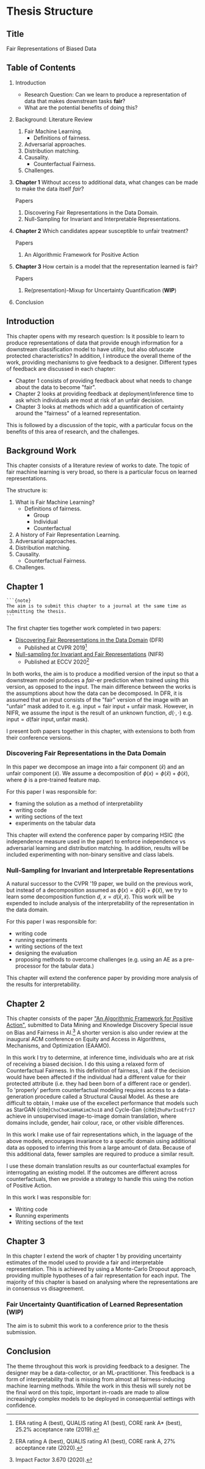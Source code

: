 # Thesis Structure

## Title
Fair Representations of Biased Data

## Table of Contents
1. Introduction
   - Research Question: Can we learn to produce a representation of data that makes downstream tasks **fair**?
   - What are the potential benefits of doing this?
2. Background: Literature Review
    1. Fair Machine Learning.
        - Definitions of fairness.
    2. Adversarial approaches.
    3. Distribution matching.
    4. Causality.
       - Counterfactual Fairness.
    5. Challenges.
3. **Chapter 1**
   Without access to additional data, what changes can be made to make the data itself _fair_?   

   Papers
    1. Discovering Fair Representations in the Data Domain.
    2. Null-Sampling for Invariant and Interpretable Representations.
4. **Chapter 2**
   Which candidates appear susceptible to unfair treatment?

   Papers
    1. An Algorithmic Framework for Positive Action 
5. **Chapter 3**
   How certain is a model that the representation learned is fair?   

   Papers
   1. Re(presentation)-Mixup for Uncertainty Quantification (**WIP**)
6. Conclusion

## Introduction
This chapter opens with my research question: Is it possible to learn to produce representations of data that provide enough information
for a downstream classification model to have utility, but also obfuscate protected characteristics?
In addition, I introduce the overall theme of the work, providing mechanisms to give feedback to a designer.
Different types of feedback are discussed in each chapter:
  - Chapter 1 consists of providing feedback about what needs to change about the data to become "fair".
  - Chapter 2 looks at providing feedback at deployment/inference time to ask which individuals are most at risk of an unfair decision.
  - Chapter 3 looks at methods which add a quantification of certainty around the "fairness" of a learned representation.

This is followed by a discussion of the topic, with a particular focus on the benefits of this area of research, and the challenges.

## Background Work
This chapter consists of a literature review of works to date. 
The topic of fair machine learning is very broad, so there is a particular focus on learned representations.

The structure is:
1. What is Fair Machine Learning?
   - Definitions of fairness.
      - Group
      - Individual
      - Counterfactual
2. A history of Fair Representation Learning.
3. Adversarial approaches.
4. Distribution matching.
5. Causality.
   - Counterfactual Fairness.
6. Challenges.

## Chapter 1
````{margin}
```{note}
The aim is to submit this chapter to a journal at the same time as submitting the thesis. 
```
````
The first chapter ties together work completed in two papers:
- [Discovering Fair Representations in the Data Domain](../../09_appendix/publications/dfritdd.md) (DFR)
   - Published at CVPR 2019[^cvpr2019]
- [Null-sampling for Invariant and Fair Representations](../../09_appendix/publications/nosinn.md) (NIFR)
   - Published at ECCV 2020[^eccv2020]

In both works, the aim is to produce a modified version of the input so that a downstream model produces a _fair_-er 
prediction when trained using this version, as opposed to the input.
The main difference between the works is the assumptions about how the data can be decomposed. 
In DFR, it is assumed that an input consists of the "fair" version of the image with an "unfair" mask added to it. 
e.g. $\textrm{input} = \textrm{fair input} + \textrm{unfair mask}$.
However, in NIFR, we assume the input is the result of an unknown function, $d(\cdot, \cdot)$ e.g. 
$\textrm{input} = d(\textrm{fair input}, \textrm{unfair mask})$.

I present both papers together in this chapter, with extensions to both from their conference versions.

### Discovering Fair Representations in the Data Domain
In this paper we decompose an image into a fair component ($\hat{x}$) and an unfair component ($\tilde{x}$).
We assume a decomposition of $\phi(x) = \phi(\hat{x}) + \phi(\tilde{x})$, where $\phi$ is a pre-trained feature map.

For this paper I was responsible for:
   - framing the solution as a method of interpretability
   - writing code
   - writing sections of the text
   - experiments on the tabular data

This chapter will extend the conference paper by comparing HSIC (the independence measure used in the paper) to enforce 
independence vs adversarial learning and distribution matching.
In addition, results will be included experimenting with non-binary sensitive and class labels.

### Null-Sampling for Invariant and Interpretable Representations
A natural successor to the CVPR '19 paper, we build on the previous work, but instead of a decomposition assumed as 
$\phi(x) = \phi(\hat{x}) + \phi(\tilde{x})$, we try to learn some decomposition function $d$, $x=d(\hat{x}, \tilde{x})$.
This work will be expended to include analysis of the interpretability of the representation in the data domain.  

For this paper I was responsible for:
  - writing code
  - running experiments
  - writing sections of the text
  - designing the evaluation
  - proposing methods to overcome challenges (e.g. using an AE as a pre-processor for the tabular data.)

This chapter will extend the conference paper by providing more analysis of the results for interpretability.

## Chapter 2

This chapter consists of the paper ["An Algorithmic Framework for Positive Action"](../../03_identifying/intro.md), 
submitted to Data Mining and Knowledge Discovery Special issue on Bias and Fairness in AI.[^dami2021]
A shorter version is also under review at the inaugural ACM conference on Equity and Access in Algorithms, Mechanisms, and Optimization (EAAMO).

In this work I try to determine, at inference time, individuals who are at risk of receiving a biased decision.
I do this using a relaxed form of Counterfactual Fairness. 
In this definition of fairness, I ask if the decision would have been affected if the individual had a different value
for their protected attribute (i.e. they had been born of a different race or gender). 
To 'properly' perform counterfactual modeling requires access to a data-generation procedure called a Structural Causal Model.
As these are difficult to obtain, I make use of the excellect performance that models such as StarGAN {cite}`ChoChoKimHaKimCho18`
and Cycle-Gan {cite}`ZhuParIsoEfr17` achieve in unsupervised image-to-image domain translation, where domains include, 
gender, hair colour, race, or other visible differences.

In this work I make use of fair representations which, in the laguage of the above models, encourages invariance to a specific domain
using additional data as opposed to inferring this from a large amount of data.
Because of this additional data, fewer samples are required to produce a similar result.

I use these domain translation results as our counterfactual examples for interrogating an existing model.
If the outcomes are different across counterfactuals, then we provide a strategy to handle this using the notion
of Positive Action.

In this work I was responsible for:
  - Writing code
  - Running experiments
  - Writing sections of the text


## Chapter 3

In this chapter I extend the work of chapter 1 by providing uncertainty estimates of the model used to provide a fair and interpretable representation.
This is achieved by using a Monte-Carlo Dropout approach, providing multiple hypotheses of a fair representation for each input.
The majority of this chapter is based on analysing where the representations are in consensus vs disagreement.

### Fair Uncertainty Quantification of Learned Representation (**WIP**)
The aim is to submit this work to a conference prior to the thesis submission. 

## Conclusion
The theme throughout this work is providing feedback to a designer.
The designer may be a data-collector, or an ML-practitioner.
This feedback is a form of interpretability that is missing from almost all fairness-inducing machine learning methods.
While the work in this thesis will surely not be the final word on this topic, important in-roads are made to allow
increasingly complex models to be deployed in consequential settings with confidence.

[^eccv2020]: ERA rating A (best), QUALIS rating A1 (best), CORE rank A, 27% acceptance rate (2020).
[^cvpr2019]: ERA rating A (best), QUALIS rating A1 (best), CORE rank A* (best), 25.2% acceptance rate (2019).
[^dami2021]: Impact Factor 3.670 (2020).
